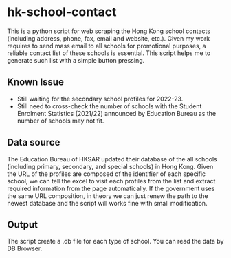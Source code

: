 # hk-school-contact
This is a python script for web scraping the Hong Kong school contacts (including address, phone, fax, email and website, etc.). Given my work requires to send mass email to all schools for promotional purposes, a reliable contact list of these schools is essential. This script helps me to generate such list with a simple button pressing.

## Known Issue
- Still waiting for the secondary school profiles for 2022-23.
- Still need to cross-check the number of schools with the Student Enrolment Statistics (2021/22) announced by Education Bureau as the number of schools may not fit.

## Data source
The Education Bureau of HKSAR updated their database of the all schools (including primary, secondary, and special schools) in Hong Kong. Given the URL of the profiles are composed of the identifier of each specific school, we can tell the excel to visit each profiles from the list and extract required information from the page automatically. If the government uses the same URL composition, in theory we can just renew the path to the newest database and the script will works fine with small modification.

## Output
The script create a .db file for each type of school. You can read the data by DB Browser.
